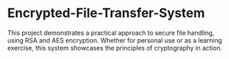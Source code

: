 # Encrypted-File-Transfer-System
This project demonstrates a practical approach to secure file handling, using RSA and AES encryption. Whether for personal use or as a learning exercise, this system showcases the principles of cryptography in action.
